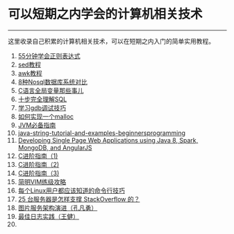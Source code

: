 
# 可以短期之内学会的计算机相关技术 #

----------

这里收录自己积累的计算机相关技术，可以在短期之内入门的简单实用教程。

1. [55分钟学会正则表达式](https://github.com/LippiOuYang/practical-computer-skills/blob/master/src/30-minutes-to-learn-regex.md)
2. [sed教程](https://github.com/LippiOuYang/practical-computer-skills/blob/master/src/sed.md)
3. [awk教程](https://github.com/LippiOuYang/practical-computer-skills/blob/master/src/awk.md)
4. [8种Nosql数据库系统对比](https://github.com/LippiOuYang/practical-computer-skills/blob/master/src/nosql.md)
5. [C语言全局变量那些事儿](https://github.com/LippiOuYang/practical-computer-skills/blob/master/src/c-globle-variable.md)
6. [十步完全理解SQL](https://github.com/LippiOuYang/practical-computer-skills/blob/master/src/sql.md)
7. [学习gdb调试技巧](https://github.com/hellogcc/100-gdb-tips)
8. [如何实现一个malloc](https://github.com/LippiOuYang/practical-computer-skills/blob/master/src/malloc.md)
9. [JVM必备指南](https://github.com/LippiOuYang/practical-computer-skills/blob/master/src/jvm.md)
10. [java-string-tutorial-and-examples-beginnersprogramming](https://github.com/LippiOuYang/practical-computer-skills/blob/master/src/java-string.md)
11. [Developing Single Page Web Applications using Java 8, Spark, MongoDB, and AngularJS](https://github.com/LippiOuYang/practical-computer-skills/blob/master/src/Developing-Single-Page-Web-Applications.md)
12. [C进阶指南（1)](https://github.com/LippiOuYang/practical-computer-skills/blob/master/src/c1.md)
13. [C进阶指南（2)](https://github.com/LippiOuYang/practical-computer-skills/blob/master/src/c2.md)
14. [C进阶指南（3)](https://github.com/LippiOuYang/practical-computer-skills/blob/master/src/c3.md)
15. [简明VIM练级攻略](https://github.com/LippiOuYang/practical-computer-skills/blob/master/src/vim.md)
16. [每个Linux用户都应该知道的命令行技巧](https://github.com/LippiOuYang/practical-computer-skills/blob/master/src/use-linux.md)
17. [25 台服务器是怎样支撑 StackOverflow 的？](https://github.com/LippiOuYang/practical-computer-skills/blob/master/src/how-stackoverflow-works.md)
18. [图片服务架构演进（孔凡勇）](https://github.com/LippiOuYang/practical-computer-skills/blob/master/src/picture-server.md)
19. [最佳日志实践（王健）](https://github.com/LippiOuYang/practical-computer-skills/blob/master/src/logging.md)
20. 
